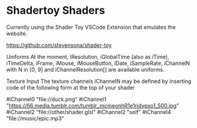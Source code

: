 # Shadertoy Shaders

Currently using the Shader Toy VSCode Extension that emulates the website.

https://github.com/stevensona/shader-toy

Uniforms At the moment, iResolution, iGlobalTime (also as iTime), iTimeDelta,
iFrame, iMouse, iMouseButton, iDate, iSampleRate, iChannelN with N in [0, 9] and
iChannelResolution[] are available uniforms.

Texture Input The texture channels iChannelN may be defined by inserting code of
the following form at the top of your shader

#iChannel0 "file://duck.png" #iChannel1
"https://66.media.tumblr.com/tumblr_mcmeonhR1e1ridypxo1_500.jpg" #iChannel2
"file://other/shader.glsl" #iChannel2 "self" #iChannel4 "file://music/epic.mp3"

